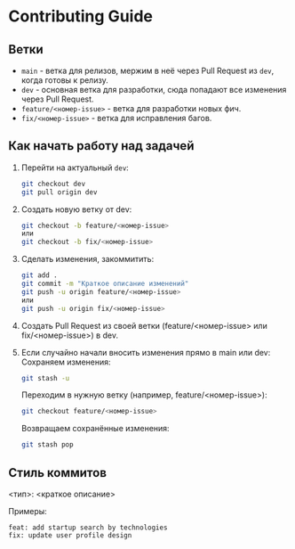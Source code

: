 # Contributing Guide

## Ветки

- `main` - ветка для релизов, мержим в неё через Pull Request из `dev`, когда готовы к релизу.
- `dev` - основная ветка для разработки, сюда попадают все изменения через Pull Request.
- `feature/<номер-issue>` - ветка для разработки новых фич.
- `fix/<номер-issue>` - ветка для исправления багов.

## Как начать работу над задачей

1. Перейти на актуальный `dev`:
    ```bash
   git checkout dev
   git pull origin dev
    
2. Создать новую ветку от dev:
    ```bash
    git checkout -b feature/<номер-issue>
    или
    git checkout -b fix/<номер-issue>
    
3. Сделать изменения, закоммитить:
    ```bash
    git add .
    git commit -m "Краткое описание изменений"
    git push -u origin feature/<номер-issue>
    или
    git push -u origin fix/<номер-issue>
    
4. Создать Pull Request из своей ветки (feature/<номер-issue> или fix/<номер-issue>) в dev.
  
5. Если случайно начали вносить изменения прямо в main или dev:
    Сохраняем изменения:
    ```bash
    git stash -u
    ```
    
    Переходим в нужную ветку (например, feature/<номер-issue>):
    ```bash
    git checkout feature/<номер-issue>
    ```
    
    Возвращаем сохранённые изменения:
    ```bash
    git stash pop
    ```

## Стиль коммитов
<тип>: <краткое описание>

Примеры:
```text
feat: add startup search by technologies
fix: update user profile design
